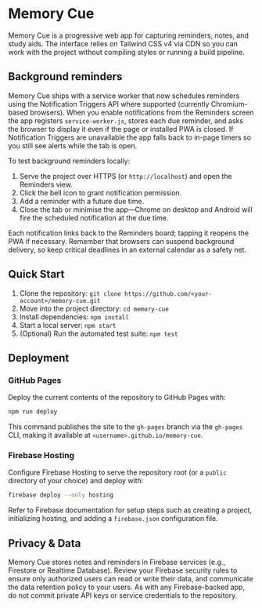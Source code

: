 # Memory Cue

Memory Cue is a progressive web app for capturing reminders, notes, and study aids. The interface relies on Tailwind CSS v4 via CDN so you can work with the project without compiling styles or running a build pipeline.

## Background reminders

Memory Cue ships with a service worker that now schedules reminders using the Notification Triggers API where supported (currently Chromium-based browsers). When you enable notifications from the Reminders screen the app registers `service-worker.js`, stores each due reminder, and asks the browser to display it even if the page or installed PWA is closed. If Notification Triggers are unavailable the app falls back to in-page timers so you still see alerts while the tab is open.

To test background reminders locally:

1. Serve the project over HTTPS (or `http://localhost`) and open the Reminders view.
2. Click the bell icon to grant notification permission.
3. Add a reminder with a future due time.
4. Close the tab or minimise the app—Chrome on desktop and Android will fire the scheduled notification at the due time.

Each notification links back to the Reminders board; tapping it reopens the PWA if necessary. Remember that browsers can suspend background delivery, so keep critical deadlines in an external calendar as a safety net.

## Quick Start

1. Clone the repository: `git clone https://github.com/<your-account>/memory-cue.git`
2. Move into the project directory: `cd memory-cue`
3. Install dependencies: `npm install`
4. Start a local server: `npm start`
5. (Optional) Run the automated test suite: `npm test`

## Deployment

### GitHub Pages

Deploy the current contents of the repository to GitHub Pages with:

```bash
npm run deploy
```

This command publishes the site to the `gh-pages` branch via the `gh-pages` CLI, making it available at `<username>.github.io/memory-cue`.

### Firebase Hosting

Configure Firebase Hosting to serve the repository root (or a `public` directory of your choice) and deploy with:

```bash
firebase deploy --only hosting
```

Refer to Firebase documentation for setup steps such as creating a project, initializing hosting, and adding a `firebase.json` configuration file.

## Privacy & Data

Memory Cue stores notes and reminders in Firebase services (e.g., Firestore or Realtime Database). Review your Firebase security rules to ensure only authorized users can read or write their data, and communicate the data retention policy to your users. As with any Firebase-backed app, do not commit private API keys or service credentials to the repository.
